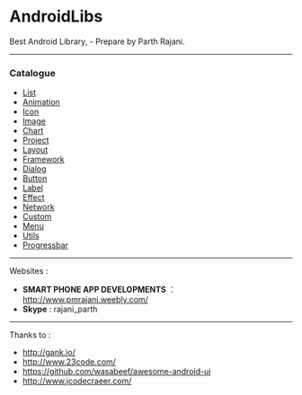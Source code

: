 # AndroidLibs

Best Android Library, - Prepare by Parth Rajani.

---

### Catalogue


- [List](https://github.com/pmrajani/AndroidLibs/tree/master/AndroidLibs/List) 
- [Animation](https://github.com/pmrajani/AndroidLibs/tree/master/AndroidLibs/Animation)
- [Icon](https://github.com/pmrajani/AndroidLibs/tree/master/AndroidLibs/Icon)
- [Image](https://github.com/pmrajani/AndroidLibs/tree/master/AndroidLibs/Image)
- [Chart](https://github.com/pmrajani/AndroidLibs/tree/master/AndroidLibs/Chart)
- [Project](https://github.com/pmrajani/AndroidLibs/tree/master/AndroidLibs/Project)
- [Layout](https://github.com/pmrajani/AndroidLibs/tree/master/AndroidLibs/Layout)
- [Framework](https://github.com/pmrajani/AndroidLibs/tree/master/AndroidLibs/Framework)
- [Dialog](https://github.com/pmrajani/AndroidLibs/tree/master/AndroidLibs/Dialog)
- [Button](https://github.com/pmrajani/AndroidLibs/tree/master/AndroidLibs/Button)
- [Label](https://github.com/pmrajani/AndroidLibs/tree/master/AndroidLibs/Label)
- [Effect](https://github.com/pmrajani/AndroidLibs/tree/master/AndroidLibs/Effect)
- [Network](https://github.com/pmrajani/AndroidLibs/tree/master/AndroidLibs/Network)
- [Custom](https://github.com/pmrajani/AndroidLibs/tree/master/AndroidLibs/Custom) 
- [Menu](https://github.com/pmrajani/AndroidLibs/tree/master/AndroidLibs/Menu)
- [Utils](https://github.com/pmrajani/AndroidLibs/tree/master/AndroidLibs/Utils)
- [Progressbar](https://github.com/pmrajani/AndroidLibs/tree/master/AndroidLibs/Progressbar)



---

Websites :

- **SMART PHONE APP DEVELOPMENTS** ：  http://www.pmrajani.weebly.com/
- **Skype** : rajani_parth

---


Thanks to :

- http://gank.io/
- http://www.23code.com/
- https://github.com/wasabeef/awesome-android-ui
- http://www.jcodecraeer.com/
